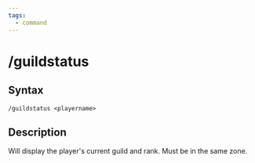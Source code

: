 ```yaml
---
tags:
  - command
---
```


# /guildstatus

## Syntax

<!--cmd-syntax-start-->
```eqcommand
/guildstatus <playername>
```
<!--cmd-syntax-end-->

## Description

<!--cmd-desc-start-->
Will display the player's current guild and rank. Must be in the same zone.
<!--cmd-desc-end-->